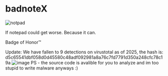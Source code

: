 # badnoteX
![notpad](https://github.com/zim07/badnoteX/assets/102893089/b0647bc2-c4ac-40f3-a702-66b7bcd27815)

If notepad could get worse. Because it can.




Badge of Honor™

Update: We have fallen to 9 detections on virustotal as of 2025, the hash is: d5c65541dbf058d0d45580c48adf092981a8a76c7fd7791d350a248cfc78c19a
![image](https://github.com/zim07/badnoteX/assets/102893089/6face15e-9100-41bb-92a4-0413299783ac)
PS - the source code is avalible for you to analyze and im too stupid to write malware anyways :)

